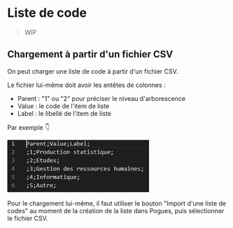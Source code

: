 # Liste de code

> WIP

## Chargement à partir d'un fichier CSV

On peut charger une liste de code à partir d'un fichier CSV.

Le fichier lui-même doit avoir les entêtes de colonnes :

- Parent : "1" ou "2" pour préciser le niveau d'arborescence
- Value : le code de l'item de liste
- Label : le libellé de l'item de liste

Par exemple :point_down:

![Exemple de structure CSV](../../img/pogues/pogues-guide-liste-csv.png)

Pour le chargement lui-même, il faut utiliser le bouton "Import d'une liste de codes" au moment de la création de la liste dans Pogues, puis sélectionner le fichier CSV.

